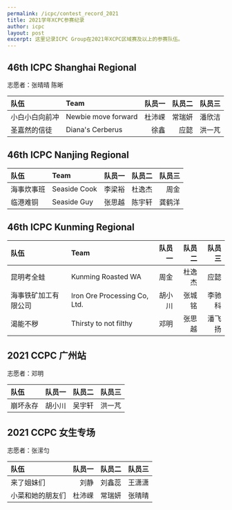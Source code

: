 ```yaml
---
permalink: /icpc/contest_record_2021
title: 2021学年XCPC参赛纪录
author: icpc
layout: post
excerpt: 这里记录ICPC Group在2021年XCPC区域赛及以上的参赛队伍。
---
```


## 46th ICPC Shanghai Regional

志愿者：张晴晴 陈晰

| 队伍      | Team                | 队员一 | 队员二 | 队员三 |
|:--------|:--------------------|----:|----:|----:|
| 小白小白向前冲 | Newbie move forward | 杜沛嵘 | 常瑞妍 | 潘欣洁 |
| 圣嘉然的信徒  | Diana's Cerberus    |  徐鑫 |  应懿 | 洪一芃 |

## 46th ICPC Nanjing Regional

| 队伍    | Team         | 队员一 | 队员二 | 队员三 |
|:------|:-------------|----:|----:|----:|
| 海事炊事班 | Seaside Cook | 李梁裕 | 杜逸杰 |  周金 |
| 临港难铜  | Seaside Guy  | 张思越 | 陈宇轩 | 龚鹤洋 |

## 46th ICPC Kunming Regional

| 队伍         | Team                         | 队员一 | 队员二 | 队员三 |
|:-----------|:-----------------------------|----:|----:|----:|
| 昆明考全蛙      | Kunming Roasted WA           |  周金 | 杜逸杰 |  应懿 |
| 海事铁矿加工有限公司 | Iron Ore Processing Co, Ltd. | 胡小川 | 张城铭 | 李驰科 |
| 渴能不秽       | Thirsty to not filthy        |  邓明 | 张思越 | 潘飞扬 |

## 2021 CCPC 广州站

志愿者：邓明

| 队伍   | 队员一 | 队员二 | 队员三 |
|:-----|----:|----:|----:|
| 崩坏永存 | 胡小川 | 吴宇轩 | 洪一芃 |

## 2021 CCPC 女生专场

志愿者：张潆匀

| 队伍       | 队员一 | 队员二 | 队员三 |
|:---------|----:|----:|----:|
| 来了姐妹们    |  刘静 | 刘鑫蕊 | 王潇潇 |
| 小菜和她的朋友们 | 杜沛嵘 | 常瑞妍 | 张晴晴 |